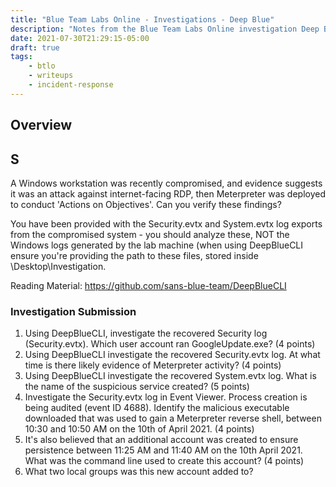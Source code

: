 ```yaml
---
title: "Blue Team Labs Online - Investigations - Deep Blue"
description: "Notes from the Blue Team Labs Online investigation Deep Blue."
date: 2021-07-30T21:29:15-05:00
draft: true
tags:
    - btlo
    - writeups
    - incident-response
---
```


## Overview

## S

A Windows workstation was recently compromised, and evidence suggests it was an attack against internet-facing RDP, then Meterpreter was deployed to conduct 'Actions on Objectives'. Can you verify these findings? 

You have been provided with the Security.evtx and System.evtx log exports from the compromised system - you should analyze these, NOT the Windows logs generated by the lab machine (when using DeepBlueCLI ensure you're providing the path to these files, stored inside \Desktop\Investigation\.

Reading Material:
https://github.com/sans-blue-team/DeepBlueCLI

### Investigation Submission

1. Using DeepBlueCLI, investigate the recovered Security log (Security.evtx). Which user account ran GoogleUpdate.exe? (4 points)
2. Using DeepBlueCLI investigate the recovered Security.evtx log. At what time is there likely evidence of Meterpreter activity? (4 points)
3. Using DeepBlueCLI investigate the recovered System.evtx log. What is the name of the suspicious service created? (5 points)
4. Investigate the Security.evtx log in Event Viewer. Process creation is being audited (event ID 4688). Identify the malicious executable downloaded that was used to gain a Meterpreter reverse shell, between 10:30 and 10:50 AM on the 10th of April 2021. (4 points)
5. It's also believed that an additional account was created to ensure persistence between 11:25 AM and 11:40 AM on the 10th April 2021. What was the command line used to create this account? (4 points)
6. What two local groups was this new account added to?

